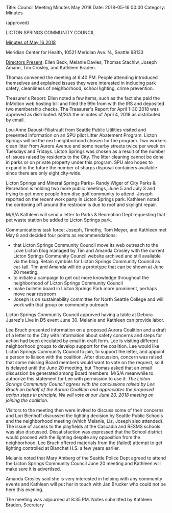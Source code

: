 Title: Council Meeting Minutes May 2018
Date: 2018-05-16 00:00
Category: Minutes

(approved)

LICTON SPRINGS COMMUNITY COUNCIL

<span style="text-decoration:underline;">Minutes of May 16 2018</span>

Meridian Center for Health, 10521 Meridian Ave. N., Seattle 98133

<span style="text-decoration:underline;">Directors Present</span>:  Ellen Beck, Melanie Davies, Thomas Stachiw, Joseph Amann, Tim Crosley, and Kathleen Braden.

Thomas convened the meeting at 6:40 PM. People attending introduced themselves and explained issues they were interested in including park safety, cleanliness of neighborhood, school lighting, crime prevention.

Treasurer's Report: Ellen noted a few items, such as the fact she paid the InMotion web hosting bill and filed the 99n from with the IRS and deposited two membership checks. The Treasurer's Report for April 1-30 2018 was approved as distributed. M/S/A the minutes of April 4, 2018 as distributed by email.

Lou-Anne Daoust-Filiatrault from Seattle Public Utilities visited and presented information on an SPU pilot Litter Abatement Program.  Licton Springs will be the next neighborhood chosen for the program.  Two workers clean litter from Aurora Avenue and some nearby streets twice per week on Tuesdays and Fridays. Licton Springs was chosen as a result of the number of issues raised by residents to the City. The litter cleaning cannot be done in parks or on private property under this program. SPU also hopes to expand in the future the number of sharps disposal containers available since there are only eight city-wide.

Licton Springs and Mineral Springs Parks- Randy Wiger of City Parks & Recreation is holding two more public meetings, June 5 and July 3 and trying to get more people from disc golf community to attend.  Joseph reported on the recent work party in Licton Springs park. Kathleen noted the cordoning off around the restroom is due to roof and skylight repair.

M/S/A Kathleen will send a letter to Parks & Recreation Dept requesting that pet waste station be added to Licton Springs park.

Communications task force: Joseph, Timothy, Tom Meyer, and Kathleen met May 8 and decided four points as recommendations:

*   that Licton Springs Community Council move its web outreach to the Love Licton blog managed by Tim and Amanda Crosley with the current Licton Springs Community Council website archived and still available via the blog.  Retain symbols for Licton Springs Community Council as cat-tail. Tim and Amanda will do a prototype that can be shown at June 20 meeting.
*   to initiate a campaign to get out more knowledge throughout the neighborhood of Licton Springs Community Council
*   make bulletin board in Licton Springs Park more prominent, perhaps move near restroom
*   Joseph is on sustainability committee for North Seattle College and will work with that group on community outreach

Licton Springs Community Council approved having a table at Debora Juarez's Live in D5 event June 30. Melanie and Kathleen can provide labor.

Lee Bruch presented information on a proposed Aurora Coalition and a draft of a letter to the City with information about safety concerns and steps for action had been circulated by email in draft form.  Lee is visiting different neighborhood groups to develop support for the coalition. Lee would like Licton Springs Community Council to join, to support the letter, and appoint a person to liaison with the coalition. After discussion, concern was raised that some missing Board members would want to vote on the request, so it is delayed until the June 20 meeting, but Thomas asked that an email discussion be generated among Board members. M/S/A meanwhile to authorize this statement for Lee with permission to use it: _The Licton Springs Community Council agrees with the conclusions raised by Lee Bruch on behalf of the Aurora Coalition and appreciates the proposed action steps in principle.  We will vote at our June 20, 2018 meeting on joining the coalition._

Visitors to the meeting then were invited to discuss some of their concerns and Lori Bienhoff discussed the lighting decision by Seattle Public Schools and the neighborhood meeting (which Melanie, Liz, Joseph also attended). The issue of access to the playfields at the Cascadia and RESMS schools was also discussed. Dissatisfaction was expressed that the School district would proceed with the lighting despite any opposition from the neighborhood. Lee Bruch offered materials from the (failed) attempt to get lighting controlled at Blanchet H.S. a few years earlier.

Melanie noted that Mary Amberg of the Seattle Police Dept agreed to attend the Licton Springs Community Council June 20 meeting and Kathleen will make sure it is advertised.

Amanda Crosley said she is very interested in helping with any community events and Kathleen will put her in touch with Jan Brucker who could not be here this evening.

The meeting was adjourned at 8:35 PM.  Notes submitted by Kathleen Braden, Secretary

